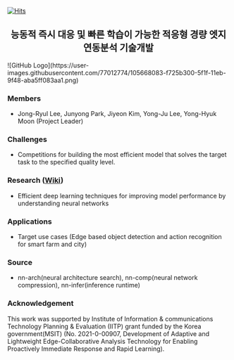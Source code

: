 [![Hits](https://hits.seeyoufarm.com/api/count/incr/badge.svg?url=https%3A%2F%2Fetri-edgeai.github.io&count_bg=%2379C83D&title_bg=%23555555&icon=&icon_color=%23E7E7E7&title=hits&edge_flat=false)](https://hits.seeyoufarm.com)

<center>
<h2> 능동적 즉시 대응 및 빠른 학습이 가능한 적응형 경량 엣지 연동분석 기술개발 </h2>
</center>
![GitHub Logo](https://user-images.githubusercontent.com/77012774/105668083-f725b300-5f1f-11eb-9f48-aba5ff083aa1.png)

### Members
* Jong-Ryul Lee, Junyong Park, Jiyeon Kim, Yong-Ju Lee, Yong-Hyuk Moon (Project Leader)

### Challenges
- Competitions for building the most efficient model that solves the target task to the specified quality level. 

### Research ([Wiki](https://github.com/etri-edgeai/etri-edgeai.github.io/wiki/References))
- Efficient deep learning techniques for improving model performance by understanding  neural networks

### Applications
- Target use cases (Edge based object detection and action recognition for smart farm and city)

### Source
- nn-arch(neural architecture search), nn-comp(neural network compression), nn-infer(inference runtime)

### Acknowledgement
This work was supported by Institute of Information & communications Technology Planning & Evaluation (IITP) grant funded by the Korea government(MSIT) (No. 2021-0-00907, Development of Adaptive and Lightweight Edge-Collaborative Analysis Technology for Enabling Proactively Immediate Response and Rapid Learning).
